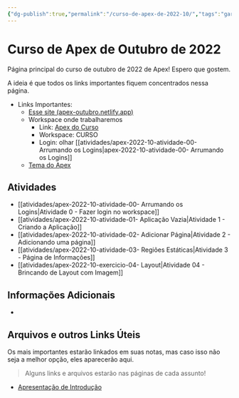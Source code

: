 ```yaml
---
{"dg-publish":true,"permalink":"/curso-de-apex-de-2022-10/","tags":"gardenEntry","dgHomeLink":true,"dgPassFrontmatter":false}
---
```


# Curso de Apex de Outubro de 2022

Página principal do curso de outubro de 2022 de Apex! Espero que gostem.

A ideia é que todos os links importantes fiquem concentrados nessa página.
- Links Importantes:
	- [Esse site (apex-outubro.netlify.app)](https://apex-outubro.netlify.app/)
	- Workspace onde trabalharemos
		- Link: [Apex do Curso](https://lt62zoyhm5qugno-dbcursoapex.adb.sa-saopaulo-1.oraclecloudapps.com/ords/f?p=4500)
		- Workspace: CURSO
		- Login: olhar [[atividades/apex-2022-10-atividade-00- Arrumando os Logins|apex-2022-10-atividade-00- Arrumando os Logins]]
	- [Tema do Apex](https://apex.oracle.com/ut/)

## Atividades
- [[atividades/apex-2022-10-atividade-00- Arrumando os Logins|Atividade 0 - Fazer login no workspace]]
- [[atividades/apex-2022-10-atividade-01- Aplicação Vazia|Atividade 1 - Criando a Aplicação]]
- [[atividades/apex-2022-10-atividade-02- Adicionar Página|Atividade 2 - Adicionando uma página]]
- [[atividades/apex-2022-10-atividade-03- Regiões Estáticas|Atividade 3 - Página de Informações]]
- [[atividades/apex-2022-10-exercicio-04- Layout|Atividade 04 - Brincando de Layout com Imagem]]

## Informações Adicionais
- 



## Arquivos e outros Links Úteis
Os mais importantes estarão linkados em suas notas, mas caso isso não seja a melhor opção, eles aparecerão aqui.
 > Alguns links e arquivos estarão nas páginas de cada assunto!

- [Apresentação de Introdução](https://www.dropbox.com/t/HrxZgsIU5sU1aS3O)